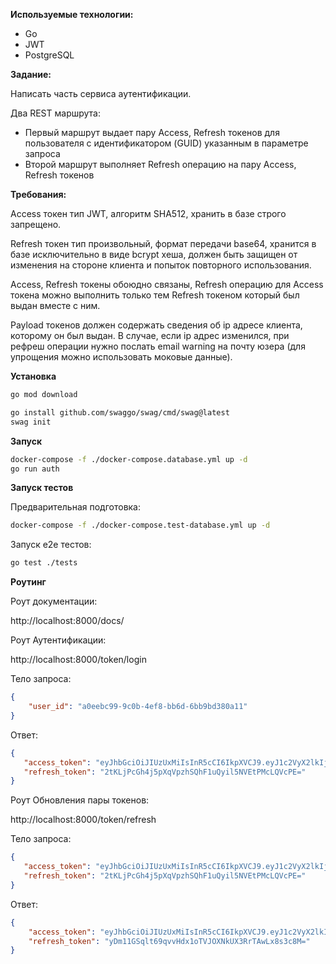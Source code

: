 **Используемые технологии:**

- Go
- JWT
- PostgreSQL

**Задание:**

Написать часть сервиса аутентификации.

Два REST маршрута:

- Первый маршрут выдает пару Access, Refresh токенов для пользователя с идентификатором (GUID) указанным в параметре запроса
- Второй маршрут выполняет Refresh операцию на пару Access, Refresh токенов

**Требования:**

Access токен тип JWT, алгоритм SHA512, хранить в базе строго запрещено.

Refresh токен тип произвольный, формат передачи base64, хранится в базе исключительно в виде bcrypt хеша, должен быть защищен от изменения на стороне клиента и попыток повторного использования.

Access, Refresh токены обоюдно связаны, Refresh операцию для Access токена можно выполнить только тем Refresh токеном который был выдан вместе с ним.

Payload токенов должен содержать сведения об ip адресе клиента, которому он был выдан. В случае, если ip адрес изменился, при рефреш операции нужно послать email warning на почту юзера (для упрощения можно использовать моковые данные).

**Установка**

```bash
go mod download
```

```bash
go install github.com/swaggo/swag/cmd/swag@latest
swag init
```

**Запуск**

```bash
docker-compose -f ./docker-compose.database.yml up -d
go run auth
```

**Запуск тестов**

Предварительная подготовка:
```bash
docker-compose -f ./docker-compose.test-database.yml up -d
```

Запуск e2e тестов:
```bash
go test ./tests
```

**Роутинг**

Роут документации:

http://localhost:8000/docs/

Роут Аутентификации:

http://localhost:8000/token/login

Тело запроса:
```json
{
    "user_id": "a0eebc99-9c0b-4ef8-bb6d-6bb9bd380a11"
}
```

Ответ:
```json
{
   "access_token": "eyJhbGciOiJIUzUxMiIsInR5cCI6IkpXVCJ9.eyJ1c2VyX2lkIjoiYTBlZWJjOTktOWMwYi00ZWY4LWJiNmQtNmJiOWJkMzgwYTExIiwiaXAiOiJbOjoxXTo2MzY1MCIsInJlZnJlc2hfdG9rZW5faGFzaCI6IiQyYSQxMCRkdHJVVDJxdlZFOTc0LjFsbXFnQTdPNXhnM0tQL3daM1pGeWFtWW1mMzBJYjFsUWl6bWhYZSIsImV4cCI6MTcyNjYwNTI0OH0.-B0fNb-Ln5N16m_PO-Fea7YfwtjFC6Bo-oq2t04Cq_ME-Xm_skH9YUlEIhOEQoyZSa5SJoZUuSacxuqeFS27QQ",
   "refresh_token": "2tKLjPcGh4j5pXqVpzhSQhF1uQyil5NVEtPMcLQVcPE="
}
```

Роут Обновления пары токенов:

http://localhost:8000/token/refresh

Тело запроса:
```json
{
   "access_token": "eyJhbGciOiJIUzUxMiIsInR5cCI6IkpXVCJ9.eyJ1c2VyX2lkIjoiYTBlZWJjOTktOWMwYi00ZWY4LWJiNmQtNmJiOWJkMzgwYTExIiwiaXAiOiJbOjoxXTo2MzY1MCIsInJlZnJlc2hfdG9rZW5faGFzaCI6IiQyYSQxMCRkdHJVVDJxdlZFOTc0LjFsbXFnQTdPNXhnM0tQL3daM1pGeWFtWW1mMzBJYjFsUWl6bWhYZSIsImV4cCI6MTcyNjYwNTI0OH0.-B0fNb-Ln5N16m_PO-Fea7YfwtjFC6Bo-oq2t04Cq_ME-Xm_skH9YUlEIhOEQoyZSa5SJoZUuSacxuqeFS27QQ",
   "refresh_token": "2tKLjPcGh4j5pXqVpzhSQhF1uQyil5NVEtPMcLQVcPE="
}
```

Ответ:
```json
{
    "access_token": "eyJhbGciOiJIUzUxMiIsInR5cCI6IkpXVCJ9.eyJ1c2VyX2lkIjoiYTBlZWJjOTktOWMwYi00ZWY4LWJiNmQtNmJiOWJkMzgwYTExIiwiaXAiOiJbOjoxXTo2MzY1MCIsInJlZnJlc2hfdG9rZW5faGFzaCI6IiQyYSQxMCRKRFA0cGNlQUZ1Z3BqeGFHbjJuTzFPSXYvekNWLmRpVHJDcFFIOGszdnM2SEhxSDBHUlpHTyIsImV4cCI6MTcyNjYwNTI2NH0.2INR-GzVLEkgbkIECeherVYcXfZYpnpDgNutU0cFHfF-N5WiciPT5mcQZvCEEI6Hkr1RUE9Njna6A3N1tClRvA",
    "refresh_token": "yDm11GSqlt69qvvHdx1oTVJOXNkUX3RrTAwLx8s3c8M="
}
```
